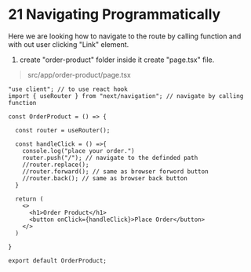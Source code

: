 #  21 Navigating Programmatically   

Here we are looking how to navigate to the route by calling function and with out user clicking "Link" element.  

1. create "order-product" folder inside it create "page.tsx" file.   
>src/app/order-product/page.tsx    
```tsx 
"use client"; // to use react hook 
import { useRouter } from "next/navigation"; // navigate by calling function   

const OrderProduct = () => {

  const router = useRouter();

  const handleClick = () =>{
    console.log("place your order.")
    router.push("/"); // navigate to the definded path   
    //router.replace();
    //router.forward(); // same as browser forword button
    //router.back(); // same as browser back button
  }

  return (
    <>
      <h1>Order Product</h1>
      <button onClick={handleClick}>Place Order</button>
    </>
  )

}

export default OrderProduct;
```

 
